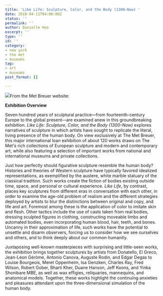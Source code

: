 ```yaml
---
title: 'Like Life: Sculpture, Color, and the Body (1300–Now) '
date: 2018-04-11T04:00:00Z
status: ''
permalink: ''
author: Danielle Hoo
excerpt: ''
type: ''
id: ''
category:
- new york
- the met
- museums
tag:
- art
- museums
post_format: []

---
```

![](https://live.staticflickr.com/65535/49807418302_66c6cee898_k.jpg)From the Met Breuer website:

**Exhibition Overview**

Seven hundred years of sculptural practice—from fourteenth-century Europe to the global present—are examined anew in this groundbreaking exhibition. _Like Life: Sculpture, Color, and the Body (1300–Now)_ explores narratives of sculpture in which artists have sought to replicate the literal, living presence of the human body. On view exclusively at The Met Breuer, this major international loan exhibition of about 120 works draws on The Met's rich collections of European sculpture and modern and contemporary art, while also featuring a selection of important works from national and international museums and private collections.

Just how perfectly should figurative sculpture resemble the human body? Histories and theories of Western sculpture have typically favored idealized representations, as exemplified by the austere, white marble statuary of the classical tradition. Such works create the fiction of bodies existing outside time, space, and personal or cultural experience. _Like Life_, by contrast, places key sculptures from different eras in conversation with each other, in order to examine the age-old problem of realism and the different strategies deployed by artists to blur the distinctions between original and copy, and life and art. Foremost among these is the application of color to imitate skin and flesh. Other tactics include the use of casts taken from real bodies, dressing sculpted figures in clothing, constructing moveable limbs and automated bodies, even incorporating human blood, hair, teeth, and bones. Uncanny in their approximation of life, such works have the potential to unsettle and disarm observers, forcing us to consider how we see ourselves and others, and to think deeply about our common humanity.

Juxtaposing well-known masterpieces with surprising and little-seen works, the exhibition brings together sculptures by artists from Donatello, El Greco, Jean-Léon Gérôme, Antonio Canova, Auguste Rodin, and Edgar Degas to Louise Bourgeois, Meret Oppenheim, Isa Genzken, Charles Ray, Fred Wilson, Robert Gober, Bharti Kher, Duane Hanson, Jeff Koons, and Yinka Shonibare MBE, as well as wax effigies, reliquaries, mannequins, and anatomical models. Together, these works highlight the continuing anxieties and pleasures attendant upon the three-dimensional simulation of the human body.